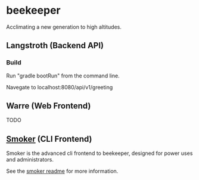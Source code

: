 # beekeeper
Acclimating a new generation to high altitudes.

## Langstroth (Backend API)

### Build
Run "gradle bootRun" from the command line.

Navegate to localhost:8080/api/v1/greeting

## Warre (Web Frontend)

TODO


## [Smoker](https://github.com/RoboJackets/beekeeper/tree/master/smoker) (CLI Frontend)

Smoker is the advanced cli frontend to beekeeper, designed for power uses and administrators.

See the [smoker readme](https://github.com/RoboJackets/beekeeper/tree/master/smoker) for more information.
